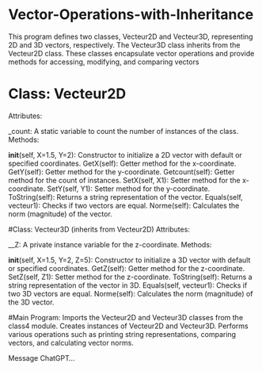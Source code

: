 # Vector-Operations-with-Inheritance
This program defines two classes, Vecteur2D and Vecteur3D, representing 2D and 3D vectors, respectively. The Vecteur3D class inherits from the Vecteur2D class. These classes encapsulate vector operations and provide methods for accessing, modifying, and comparing vectors

# Class: Vecteur2D
Attributes:

_count: A static variable to count the number of instances of the class.
Methods:

__init__(self, X=1.5, Y=2): Constructor to initialize a 2D vector with default or specified coordinates.
GetX(self): Getter method for the x-coordinate.
GetY(self): Getter method for the y-coordinate.
Getcount(self): Getter method for the count of instances.
SetX(self, X1): Setter method for the x-coordinate.
SetY(self, Y1): Setter method for the y-coordinate.
ToString(self): Returns a string representation of the vector.
Equals(self, vecteur1): Checks if two vectors are equal.
Norme(self): Calculates the norm (magnitude) of the vector.

#Class: Vecteur3D (inherits from Vecteur2D)
Attributes:

__Z: A private instance variable for the z-coordinate.
Methods:

__init__(self, X=1.5, Y=2, Z=5): Constructor to initialize a 3D vector with default or specified coordinates.
GetZ(self): Getter method for the z-coordinate.
SetZ(self, Z1): Setter method for the z-coordinate.
ToString(self): Returns a string representation of the vector in 3D.
Equals(self, vecteur1): Checks if two 3D vectors are equal.
Norme(self): Calculates the norm (magnitude) of the 3D vector.

#Main Program:
Imports the Vecteur2D and Vecteur3D classes from the class4 module.
Creates instances of Vecteur2D and Vecteur3D.
Performs various operations such as printing string representations, comparing vectors, and calculating vector norms.




Message ChatGPT…

